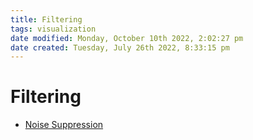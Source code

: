 ```yaml
---
title: Filtering
tags: visualization
date modified: Monday, October 10th 2022, 2:02:27 pm
date created: Tuesday, July 26th 2022, 8:33:15 pm
---
```


# Filtering
- [Noise Suppression](Noise%20Suppression.md)



